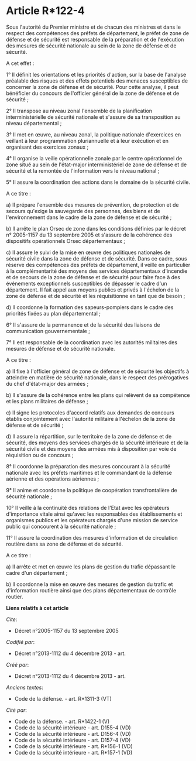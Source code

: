 # Article R*122-4

Sous l'autorité du Premier ministre et de chacun des ministres et dans le respect des compétences des préfets de département,
le préfet de zone de défense et de sécurité est responsable de la préparation et de l'exécution des mesures de sécurité
nationale au sein de la zone de défense et de sécurité. 

A cet effet : 

1° Il définit les orientations et les priorités d'action, sur la base de l'analyse préalable des risques et des effets
potentiels des menaces susceptibles de concerner la zone de défense et de sécurité. Pour cette analyse, il peut bénéficier du
concours de l'officier général de la zone de défense et de sécurité ; 

2° Il transpose au niveau zonal l'ensemble de la planification interministérielle de sécurité nationale et s'assure de sa
transposition au niveau départemental ; 

3° Il met en œuvre, au niveau zonal, la politique nationale d'exercices en veillant à leur programmation pluriannuelle et à
leur exécution et en organisant des exercices zonaux ; 

4° Il organise la veille opérationnelle zonale par le centre opérationnel de zone situé au sein de l'état-major
interministériel de zone de défense et de sécurité et la remontée de l'information vers le niveau national ; 

5° Il assure la coordination des actions dans le domaine de la sécurité civile. 

A ce titre : 

a) Il prépare l'ensemble des mesures de prévention, de protection et de secours qu'exige la sauvegarde des personnes, des
biens et de l'environnement dans le cadre de la zone de défense et de sécurité ; 

b) Il arrête le plan Orsec de zone dans les conditions définies par le décret n° 2005-1157 du 13 septembre 2005 et s'assure
de la cohérence des dispositifs opérationnels Orsec départementaux ; 

c) Il assure le suivi de la mise en œuvre des politiques nationales de sécurité civile dans la zone de défense et de
sécurité. Dans ce cadre, sous réserve des compétences des préfets de département, il veille en particulier à la
complémentarité des moyens des services départementaux d'incendie et de secours de la zone de défense et de sécurité pour
faire face à des événements exceptionnels susceptibles de dépasser le cadre d'un département. Il fait appel aux moyens
publics et privés à l'échelon de la zone de défense et de sécurité et les réquisitionne en tant que de besoin ; 

d) Il coordonne la formation des sapeurs-pompiers dans le cadre des priorités fixées au plan départemental ; 

6° Il s'assure de la permanence et de la sécurité des liaisons de communication gouvernementale ; 

7° Il est responsable de la coordination avec les autorités militaires des mesures de défense et de sécurité nationale. 

A ce titre : 

a) Il fixe à l'officier général de zone de défense et de sécurité les objectifs à atteindre en matière de sécurité nationale,
dans le respect des prérogatives du chef d'état-major des armées ; 

b) Il s'assure de la cohérence entre les plans qui relèvent de sa compétence et les plans militaires de défense ; 

c) Il signe les protocoles d'accord relatifs aux demandes de concours établis conjointement avec l'autorité militaire à
l'échelon de la zone de défense et de sécurité ; 

d) Il assure la répartition, sur le territoire de la zone de défense et de sécurité, des moyens des services chargés de la
sécurité intérieure et de la sécurité civile et des moyens des armées mis à disposition par voie de réquisition ou de
concours ; 

8° Il coordonne la préparation des mesures concourant à la sécurité nationale avec les préfets maritimes et le commandant de
la défense aérienne et des opérations aériennes ; 

9° Il anime et coordonne la politique de coopération transfrontalière de sécurité nationale ; 

10° Il veille à la continuité des relations de l'Etat avec les opérateurs d'importance vitale ainsi qu'avec les responsables
des établissements et organismes publics et les opérateurs chargés d'une mission de service public qui concourent à la
sécurité nationale ; 

11° Il assure la coordination des mesures d'information et de circulation routière dans sa zone de défense et de sécurité. 

A ce titre : 

a) Il arrête et met en œuvre les plans de gestion du trafic dépassant le cadre d'un département ; 

b) Il coordonne la mise en œuvre des mesures de gestion du trafic et d'information routière ainsi que des plans
départementaux de contrôle routier.

**Liens relatifs à cet article**

_Cite_:

  - Décret n°2005-1157 du 13 septembre 2005

_Codifié par_:

  - Décret n°2013-1112 du 4 décembre 2013 - art.

_Créé par_:

  - Décret n°2013-1112 du 4 décembre 2013 - art.

_Anciens textes_:

  - Code de la défense. - art. R*1311-3 (VT)

_Cité par_:

  - Code de la défense. - art. R*1422-1 (V)
  - Code de la sécurité intérieure - art. D155-4 (VD)
  - Code de la sécurité intérieure - art. D156-4 (VD)
  - Code de la sécurité intérieure - art. D157-4 (VD)
  - Code de la sécurité intérieure - art. R*156-1 (VD)
  - Code de la sécurité intérieure - art. R*157-1 (VD)
